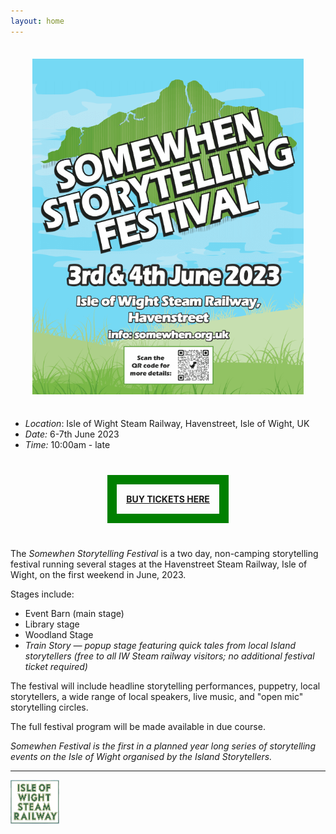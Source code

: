 ```yaml
---
layout: home
---
```


<div style="text-align: center; margin: 35px;" >
<a href="https://www.ticketsource.co.uk/somewhen-storytelling-festival"><img src="assets/images/Island_Storytellers_A4_poster_2023_v2_compressed_no_sponsors.png" alt="Poster" /></a>
</div>

- *Location*: Isle of Wight Steam Railway, Havenstreet, Isle of Wight, UK
- *Date:* 6-7th June 2023 
- *Time:* 10:00am - late

<div style="text-align: center; margin: 35px; padding: 35px;" ><strong>
<a style="padding:15px; border: 15px solid green;" href="https://www.ticketsource.co.uk/somewhen-storytelling-festival">BUY TICKETS HERE</a></strong></div>

The *Somewhen Storytelling Festival* is a two day, non-camping storytelling festival running several stages at the Havenstreet Steam Railway, Isle of Wight, on the first weekend in June, 2023.

Stages include:

- Event Barn (main stage)
- Library stage
- Woodland Stage
- *Train Story — popup stage featuring quick tales from local Island storytellers (free to all IW Steam railway visitors; no additional festival ticket required)*

The festival will include headline storytelling performances, puppetry, local storytellers, a wide range of local speakers, live music, and "open mic" storytelling circles.

The full festival program will be made available in due course.

*Somewhen Festival is the first in a planned year long series of storytelling events on the Isle of Wight organised by the Island Storytellers.*

<hr/>

<img height="70" src="assets/images/iw_steam_railway_logo_square.png">
